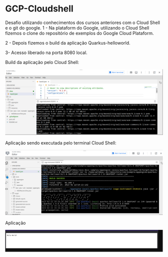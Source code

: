 # GCP-Cloudshell

Desafio utilizando conhecimentos dos cursos anteriores com o Cloud Shell e o git do google.
1 - Na plataform do Google, utilizando o Cloud Shell fizemos o clone do repositório de exemplos do Google Cloud Plataform.

2 - Depois fizemos o build da aplicação Quarkus-helloworld.

3- Acesso liberado na porta 8080 local.

Build da aplicação pelo Cloud Shell:
<div class="image-container">
  <img src="img/gcp1.png" alt="img1">
</div>

Aplicação sendo executada pelo terminal Cloud Shell:
<div class="image-container">
  <img src="img/gcp2.png" alt="img1">
</div>

Aplicação
<div class="image-container">
  <img src="img/gcp3.png" alt="img1">
</div>